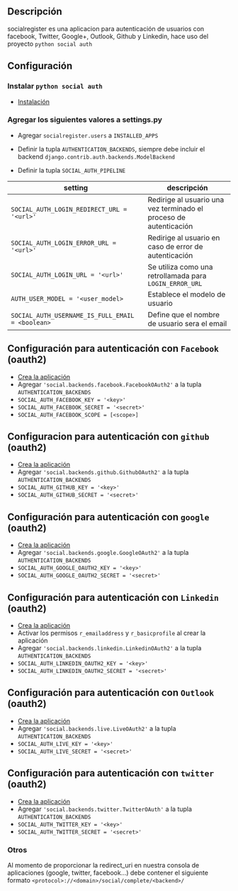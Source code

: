 ## Descripción
socialregister es una aplicacion para autenticación de usuarios con facebook,
Twitter, Google+, Outlook, Github y Linkedin, hace uso del proyecto `python social auth`


## Configuración


### Instalar `python social auth`

* [Instalación](http://python-social-auth.readthedocs.org/en/latest/installing.html)


### Agregar los siguientes valores a settings.py


* Agregar `socialregister.users` a `INSTALLED_APPS`


* Definir la tupla `AUTHENTICATION_BACKENDS`, siempre debe incluir el backend `django.contrib.auth.backends.ModelBackend`

* Definir la tupla `SOCIAL_AUTH_PIPELINE`

| setting                                    | descripción                |
|--------------------------------------------|----------------------------|
| `SOCIAL_AUTH_LOGIN_REDIRECT_URL = '<url>'` | Redirige al usuario una vez terminado el proceso de autenticación |
| `SOCIAL_AUTH_LOGIN_ERROR_URL = '<url>'`    | Redirige al usuario en caso de error de autenticación |
| `SOCIAL_AUTH_LOGIN_URL = '<url>'`          | Se utiliza como una retrollamada para `LOGIN_ERROR_URL` |
| `AUTH_USER_MODEL = '<user_model>`          | Establece el modelo de usuario |
| `SOCIAL_AUTH_USERNAME_IS_FULL_EMAIL = <boolean>` | Define que el nombre de usuario sera el email |


## Configuración para autenticación con `Facebook` (oauth2)

* [Crea la aplicación](https://developers.facebook.com/quickstarts/?platform=web)
* Agregar `'social.backends.facebook.FacebookOAuth2'` a la tupla `AUTHENTICATION_BACKENDS`
* `SOCIAL_AUTH_FACEBOOK_KEY = '<key>'`
* `SOCIAL_AUTH_FACEBOOK_SECRET = '<secret>'`
* `SOCIAL_AUTH_FACEBOOK_SCOPE = [<scope>]`


## Configuracion para autenticación con `github` (oauth2)

* [Crea la aplicación](https://github.com/settings/applications)
* Agregar `'social.backends.github.GithubOAuth2'` a la tupla `AUTHENTICATION_BACKENDS`
* `SOCIAL_AUTH_GITHUB_KEY = '<key>'`
* `SOCIAL_AUTH_GITHUB_SECRET = '<secret>'`


## Configuración para autenticación con `google` (oauth2)

* [Crea la aplicación](https://console.developers.google.com/project)
* Agregar `'social.backends.google.GoogleOAuth2'` a la tupla `AUTHENTICATION_BACKENDS`
* `SOCIAL_AUTH_GOOGLE_OAUTH2_KEY = '<key>'`
* `SOCIAL_AUTH_GOOGLE_OAUTH2_SECRET = '<secret>'`


## Configuración para autenticación con `Linkedin` (oauth2)

* [Crea la aplicación](https://www.linkedin.com/secure/developer)
* Activar los permisos `r_emailaddress` y `r_basicprofile` al crear la aplicación
* Agregar `'social.backends.linkedin.LinkedinOAuth2'` a la tupla `AUTHENTICATION_BACKENDS`
* `SOCIAL_AUTH_LINKEDIN_OAUTH2_KEY = '<key>'`
* `SOCIAL_AUTH_LINKEDIN_OAUTH2_SECRET = '<secret>'`


## Configuración para autenticación con `Outlook` (oauth2)

* [Crea la aplicación](https://account.live.com/developers/applications/)
* Agregar `'social.backends.live.LiveOAuth2'` a la tupla `AUTHENTICATION_BACKENDS`
* `SOCIAL_AUTH_LIVE_KEY = '<key>'`
* `SOCIAL_AUTH_LIVE_SECRET = '<secret>'`


## Configuración para autenticación con `twitter` (oauth2)

* [Crea la aplicación](https://apps.twitter.com/)
* Agregar `'social.backends.twitter.TwitterOAuth'` a la tupla `AUTHENTICATION_BACKENDS`
* `SOCIAL_AUTH_TWITTER_KEY = '<key>'`
* `SOCIAL_AUTH_TWITTER_SECRET = '<secret>'`


### Otros

Al momento de proporcionar la redirect_uri en nuestra consola de aplicaciones (google, twitter, facebook...) debe
contener el siguiente formato `<protocol>://<domain>/social/complete/<backend>/`
